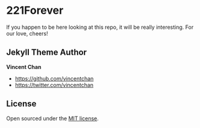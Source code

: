 # 221Forever

If you happen to be here looking at this repo, it will be really interesting. For our love, cheers!

## Jekyll Theme Author

**Vincent Chan**
- <https://github.com/vincentchan>
- <https://twitter.com/vincentchan>


## License

Open sourced under the [MIT license](LICENSE.md).
